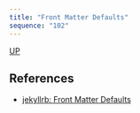 ```yaml
---
title: "Front Matter Defaults"
sequence: "102"
---
```


[UP](/jekyll/jekyll-index.html)


## References

- [jekyllrb: Front Matter Defaults](https://jekyllrb.com/docs/configuration/front-matter-defaults/)
